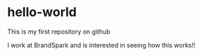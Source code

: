 # hello-world
This is my first repository on github

I work at BrandSpark and is interested in seeing how this works!!
